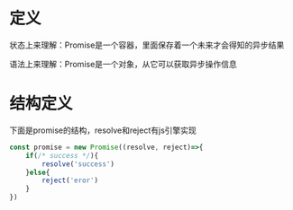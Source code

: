 # 定义
状态上来理解：Promise是一个容器，里面保存着一个未来才会得知的异步结果

语法上来理解：Promise是一个对象，从它可以获取异步操作信息

# 结构定义
下面是promise的结构，resolve和reject有js引擎实现
```js
const promise = new Promise((resolve, reject)=>{
    if(/* success */){
        resolve('success')
    }else{
        reject('eror')
    }
})
```